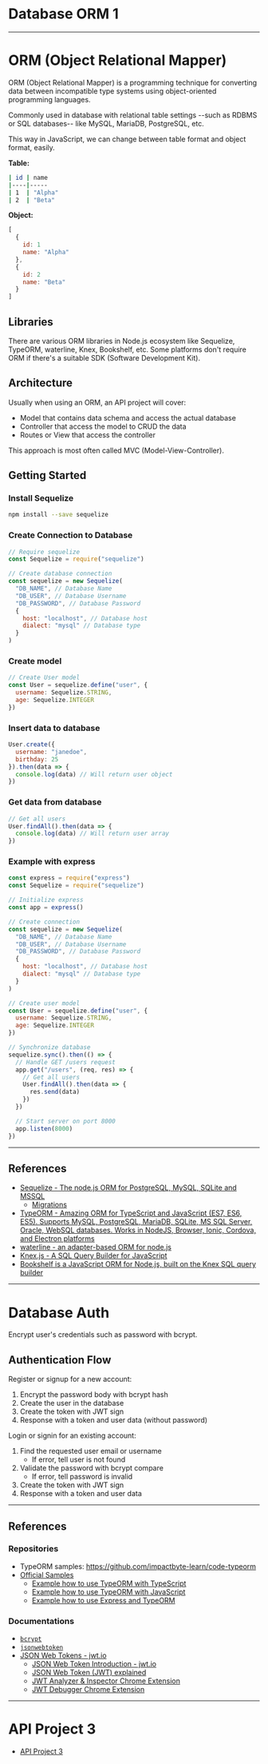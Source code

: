 # Database ORM 1

---

# ORM (Object Relational Mapper)

ORM (Object Relational Mapper) is a programming technique for converting data between incompatible type systems using object-oriented programming languages.

Commonly used in database with relational table settings --such as RDBMS or SQL databases-- like MySQL, MariaDB, PostgreSQL, etc.

This way in JavaScript, we can change between table format and object format, easily.

**Table:**

```sh
| id | name
|----|-----
| 1  | "Alpha"
| 2  | "Beta"
```

**Object:**

```js
[
  {
    id: 1
    name: "Alpha"
  },
  {
    id: 2
    name: "Beta"
  }
]
```

## Libraries

There are various ORM libraries in Node.js ecosystem like Sequelize, TypeORM, waterline, Knex, Bookshelf, etc. Some platforms don't require ORM if there's a suitable SDK (Software Development Kit).

## Architecture

Usually when using an ORM, an API project will cover:

- Model that contains data schema and access the actual database
- Controller that access the model to CRUD the data
- Routes or View that access the controller

This approach is most often called MVC (Model-View-Controller).

## Getting Started

### Install Sequelize

```sh
npm install --save sequelize
```

### Create Connection to Database

```js
// Require sequelize
const Sequelize = require("sequelize")

// Create database connection
const sequelize = new Sequelize(
  "DB_NAME", // Database Name
  "DB_USER", // Database Username
  "DB_PASSWORD", // Database Password
  {
    host: "localhost", // Database host
    dialect: "mysql" // Database type
  }
)
```

### Create model

```js
// Create User model
const User = sequelize.define("user", {
  username: Sequelize.STRING,
  age: Sequelize.INTEGER
})
```

### Insert data to database

```js
User.create({
  username: "janedoe",
  birthday: 25
}).then(data => {
  console.log(data) // Will return user object
})
```

### Get data from database

```js
// Get all users
User.findAll().then(data => {
  console.log(data) // Will return user array
})
```

### Example with express

```js
const express = require("express")
const Sequelize = require("sequelize")

// Initialize express
const app = express()

// Create connection
const sequelize = new Sequelize(
  "DB_NAME", // Database Name
  "DB_USER", // Database Username
  "DB_PASSWORD", // Database Password
  {
    host: "localhost", // Database host
    dialect: "mysql" // Database type
  }
)

// Create user model
const User = sequelize.define("user", {
  username: Sequelize.STRING,
  age: Sequelize.INTEGER
})

// Synchronize database
sequelize.sync().then(() => {
  // Handle GET /users request
  app.get("/users", (req, res) => {
    // Get all users
    User.findAll().then(data => {
      res.send(data)
    })
  })

  // Start server on port 8000
  app.listen(8000)
})
```

---

## References

- [Sequelize - The node.js ORM for PostgreSQL, MySQL, SQLite and MSSQL](http://docs.sequelizejs.com)
  - [Migrations](http://docs.sequelizejs.com/manual/tutorial/migrations.html)
- [TypeORM - Amazing ORM for TypeScript and JavaScript (ES7, ES6, ES5). Supports MySQL, PostgreSQL, MariaDB, SQLite, MS SQL Server, Oracle, WebSQL databases. Works in NodeJS, Browser, Ionic, Cordova, and Electron platforms](http://typeorm.io)
- [waterline - an adapter-based ORM for node.js](http://waterlinejs.org)
- [Knex.js - A SQL Query Builder for JavaScript](http://knexjs.org)
- [Bookshelf is a JavaScript ORM for Node.js, built on the Knex SQL query builder](http://bookshelfjs.org)

---

# Database Auth

Encrypt user's credentials such as password with bcrypt.

## Authentication Flow

Register or signup for a new account:

1.  Encrypt the password body with bcrypt hash
2.  Create the user in the database
3.  Create the token with JWT sign
4.  Response with a token and user data (without password)

Login or signin for an existing account:

1.  Find the requested user email or username
    - If error, tell user is not found
2.  Validate the password with bcrypt compare
    - If error, tell password is invalid
3.  Create the token with JWT sign
4.  Response with a token and user data

---

## References

### Repositories

- TypeORM samples: https://github.com/impactbyte-learn/code-typeorm
- [Official Samples](http://typeorm.io/#/undefined/samples)
  - [Example how to use TypeORM with TypeScript](https://github.com/typeorm/typescript-example)
  - [Example how to use TypeORM with JavaScript](https://github.com/typeorm/javascript-example)
  - [Example how to use Express and TypeORM](https://github.com/typeorm/typescript-express-example)

### Documentations

- [`bcrypt`](https://npm.im/bcrypt)
- [`jsonwebtoken`](https://npm.im/jsonwebtoken)
- [JSON Web Tokens - jwt.io](https://jwt.io)
  - [JSON Web Token Introduction - jwt.io](https://jwt.io/introduction)
  - [JSON Web Token (JWT) explained](https://flaviocopes.com/jwt)
  - [JWT Analyzer & Inspector Chrome Extension](https://chrome.google.com/webstore/detail/jwt-analyzer-inspector/henclmbnehmcpbjgipaajbggekefngob?hl=en)
  - [JWT Debugger Chrome Extension](https://chrome.google.com/webstore/detail/jwt-debugger/ppmmlchacdbknfphdeafcbmklcghghmd?hl=en)

---

# API Project 3

- [API Project 3](../api-project-3/README.md)

